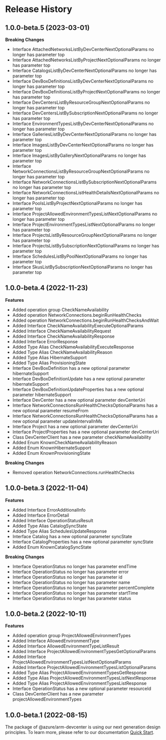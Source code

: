 # Release History
    
## 1.0.0-beta.5 (2023-03-01)
    
**Breaking Changes**

  - Interface AttachedNetworksListByDevCenterNextOptionalParams no longer has parameter top
  - Interface AttachedNetworksListByProjectNextOptionalParams no longer has parameter top
  - Interface CatalogsListByDevCenterNextOptionalParams no longer has parameter top
  - Interface DevBoxDefinitionsListByDevCenterNextOptionalParams no longer has parameter top
  - Interface DevBoxDefinitionsListByProjectNextOptionalParams no longer has parameter top
  - Interface DevCentersListByResourceGroupNextOptionalParams no longer has parameter top
  - Interface DevCentersListBySubscriptionNextOptionalParams no longer has parameter top
  - Interface EnvironmentTypesListByDevCenterNextOptionalParams no longer has parameter top
  - Interface GalleriesListByDevCenterNextOptionalParams no longer has parameter top
  - Interface ImagesListByDevCenterNextOptionalParams no longer has parameter top
  - Interface ImagesListByGalleryNextOptionalParams no longer has parameter top
  - Interface NetworkConnectionsListByResourceGroupNextOptionalParams no longer has parameter top
  - Interface NetworkConnectionsListBySubscriptionNextOptionalParams no longer has parameter top
  - Interface NetworkConnectionsListHealthDetailsNextOptionalParams no longer has parameter top
  - Interface PoolsListByProjectNextOptionalParams no longer has parameter top
  - Interface ProjectAllowedEnvironmentTypesListNextOptionalParams no longer has parameter top
  - Interface ProjectEnvironmentTypesListNextOptionalParams no longer has parameter top
  - Interface ProjectsListByResourceGroupNextOptionalParams no longer has parameter top
  - Interface ProjectsListBySubscriptionNextOptionalParams no longer has parameter top
  - Interface SchedulesListByPoolNextOptionalParams no longer has parameter top
  - Interface SkusListBySubscriptionNextOptionalParams no longer has parameter top
    
    
## 1.0.0-beta.4 (2022-11-23)
    
**Features**

  - Added operation group CheckNameAvailability
  - Added operation NetworkConnections.beginRunHealthChecks
  - Added operation NetworkConnections.beginRunHealthChecksAndWait
  - Added Interface CheckNameAvailabilityExecuteOptionalParams
  - Added Interface CheckNameAvailabilityRequest
  - Added Interface CheckNameAvailabilityResponse
  - Added Interface ErrorResponse
  - Added Type Alias CheckNameAvailabilityExecuteResponse
  - Added Type Alias CheckNameAvailabilityReason
  - Added Type Alias HibernateSupport
  - Added Type Alias ProvisioningState
  - Interface DevBoxDefinition has a new optional parameter hibernateSupport
  - Interface DevBoxDefinitionUpdate has a new optional parameter hibernateSupport
  - Interface DevBoxDefinitionUpdateProperties has a new optional parameter hibernateSupport
  - Interface DevCenter has a new optional parameter devCenterUri
  - Interface NetworkConnectionsRunHealthChecksOptionalParams has a new optional parameter resumeFrom
  - Interface NetworkConnectionsRunHealthChecksOptionalParams has a new optional parameter updateIntervalInMs
  - Interface Project has a new optional parameter devCenterUri
  - Interface ProjectProperties has a new optional parameter devCenterUri
  - Class DevCenterClient has a new parameter checkNameAvailability
  - Added Enum KnownCheckNameAvailabilityReason
  - Added Enum KnownHibernateSupport
  - Added Enum KnownProvisioningState

**Breaking Changes**

  - Removed operation NetworkConnections.runHealthChecks
    
    
## 1.0.0-beta.3 (2022-11-04)
    
**Features**

  - Added Interface ErrorAdditionalInfo
  - Added Interface ErrorDetail
  - Added Interface OperationStatusResult
  - Added Type Alias CatalogSyncState
  - Added Type Alias SchedulesUpdateResponse
  - Interface Catalog has a new optional parameter syncState
  - Interface CatalogProperties has a new optional parameter syncState
  - Added Enum KnownCatalogSyncState

**Breaking Changes**

  - Interface OperationStatus no longer has parameter endTime
  - Interface OperationStatus no longer has parameter error
  - Interface OperationStatus no longer has parameter id
  - Interface OperationStatus no longer has parameter name
  - Interface OperationStatus no longer has parameter percentComplete
  - Interface OperationStatus no longer has parameter startTime
  - Interface OperationStatus no longer has parameter status
    
    
## 1.0.0-beta.2 (2022-10-11)
    
**Features**

  - Added operation group ProjectAllowedEnvironmentTypes
  - Added Interface AllowedEnvironmentType
  - Added Interface AllowedEnvironmentTypeListResult
  - Added Interface ProjectAllowedEnvironmentTypesGetOptionalParams
  - Added Interface ProjectAllowedEnvironmentTypesListNextOptionalParams
  - Added Interface ProjectAllowedEnvironmentTypesListOptionalParams
  - Added Type Alias ProjectAllowedEnvironmentTypesGetResponse
  - Added Type Alias ProjectAllowedEnvironmentTypesListNextResponse
  - Added Type Alias ProjectAllowedEnvironmentTypesListResponse
  - Interface OperationStatus has a new optional parameter resourceId
  - Class DevCenterClient has a new parameter projectAllowedEnvironmentTypes
    
    
## 1.0.0-beta.1 (2022-08-15)

The package of @azure/arm-devcenter is using our next generation design principles. To learn more, please refer to our documentation [Quick Start](https://aka.ms/js-track2-quickstart).
